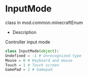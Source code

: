 # InputMode 

class in mod.common.minecraftEnum 

- Description 

Controller input mode 

```python 
class InputMode(object): 
Undefined = -1 # Unrecognized type 
Mouse = 0 # Keyboard and mouse 
Touch = 1 # Touch screen 
GamePad = 2 # Gamepad 

``` 

